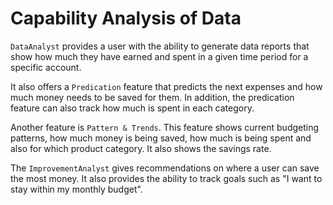 # Capability Analysis of Data

`DataAnalyst` provides a user with the ability to generate data reports that show how much they have earned and spent in a given time period for a specific account.

It also offers a `Predication` feature that predicts the next expenses and how much money needs to be saved for them.
In addition, the predication feature can also track how much is spent in each category.

Another feature is `Pattern & Trends`.
This feature shows current budgeting patterns, how much money is being saved, how much is being spent and also for which product category.
It also shows the savings rate.

The `ImprovementAnalyst` gives recommendations on where a user can save the most money.
It also provides the ability to track goals such as "I want to stay within my monthly budget".
